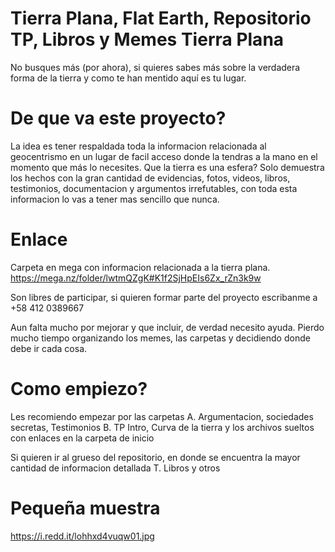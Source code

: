 # Tierra Plana, Flat Earth, Repositorio TP, Libros y Memes Tierra Plana
No busques más (por ahora), si quieres sabes más sobre la verdadera forma de la tierra y como te han mentido aquí es tu lugar. 

# De que va este proyecto?
La idea es tener respaldada toda la informacion relacionada al geocentrismo en un  lugar de facil acceso donde la tendras a la mano en el momento que más lo necesites. Que la tierra es una esfera? Solo demuestra los hechos con la gran cantidad de evidencias, fotos, videos, libros, testimonios, documentacion y argumentos irrefutables, con toda esta informacion lo vas a tener mas sencillo que nunca.  

# Enlace
Carpeta en mega con informacion relacionada a la tierra plana.
https://mega.nz/folder/lwtmQZgK#K1f2SjHpEIs6Zx_rZn3k9w  

Son libres de participar, si quieren formar parte del proyecto escribanme a +58 412 0389667 

Aun falta mucho por mejorar y que incluir, de verdad necesito ayuda. Pierdo mucho tiempo organizando los memes, las carpetas y decidiendo donde debe ir cada cosa.

# Como empiezo?
Les recomiendo empezar por las carpetas 
A. Argumentacion, sociedades secretas, Testimonios 
B. TP Intro, Curva de la tierra
y los archivos sueltos con enlaces en la carpeta de inicio

Si quieren ir al grueso del repositorio, en donde se encuentra la mayor cantidad de informacion detallada
T. Libros y otros

# Pequeña muestra

https://i.redd.it/lohhxd4vuqw01.jpg
